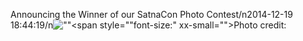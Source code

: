 Announcing the Winner of our SatnaCon Photo Contest/n2014-12-19 18:44:19/n![\"\"](\"http://i.imgur.com/wgBTOkP.png\")<span style="\"font-size:" xx-small="">Photo credit: